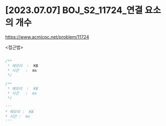 #   [2023.07.07] BOJ_S2_11724_연결 요소의 개수
https://www.acmicpc.net/problem/11724

<접근법>

```
```




```java
/**
 * 메모리  :  KB
 * 시간   :  ms
 */
```



```js
/**
 * 메모리  :  KB
 * 시간   :  ms
 */
```




```python
'''
* 메모리 :  KB
* 시간 :  ms
'''
```

